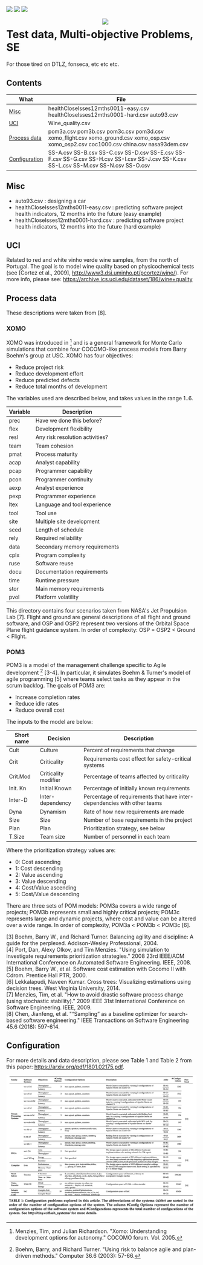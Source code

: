 <img src="https://img.shields.io/badge/tests-passing-green">   <img
src="https://img.shields.io/badge/purpose-se--ai-blueviolet"> <img
src="https://img.shields.io/badge/platform-osx,linux-pink">

<img align=right width=250
src="https://gist.githubusercontent.com/timm/a50169221e10702307f27cc2ead9cad9/raw/92ff182a04561cd5b0497bf6abbd9527ec3016f4/logo.png">


# Test data, Multi-objective Problems, SE


For those tired on DTLZ, fonseca, etc etc etc.

## Contents

| What | File|
|------|-----|
| [Misc](#Misc) |  healthCloseIsses12mths0011-easy.csv healthCloseIsses12mths0001-hard.csv auto93.csv |
| [UCI](#UCI) | Wine_quality.csv |
| [Process data](#process_data) | pom3a.csv pom3b.csv pom3c.csv pom3d.csv xomo_flight.csv xomo_ground.csv xomo_osp.csv xomo_osp2.csv coc1000.csv china.csv nasa93dem.csv |
| [Configuration](#configuration) | SS-A.csv SS-B.csv SS-C.csv SS-D.csv SS-E.csv SS-F.csv SS-G.csv SS-H.csv SS-I.csv SS-J.csv SS-K.csv SS-L.csv SS-M.csv SS-N.csv SS-O.csv |

## Misc

- auto93.csv :  designing a car
- healthCloseIsses12mths0011-easy.csv : predicting software project health indicators,  12 months into the future (easy example)
- healthCloseIsses12mths0001-hard.csv : predicting software project health indicators,  12 months into the future (hard example)

## UCI

Related to red and white vinho verde wine samples, from the north of Portugal. The goal is to model wine quality based on physicochemical tests (see [Cortez et al., 2009], http://www3.dsi.uminho.pt/pcortez/wine/).
For more info, please see: https://archive.ics.uci.edu/dataset/186/wine+quality

## Process data


These descriptions were taken from [8].

### XOMO

XOMO was introduced in [^me05] and is a general framework for Monte Carlo simulations that combine four COCOMO-like process models from Barry Boehm's group at USC. XOMO has four objectives:
- Reduce project risk
- Reduce development effort
- Reduce predicted defects
- Reduce total months of development

The variables used are described below, and takes values in the range  1..6.

| Variable  | Description   |
|-------------- | -------------- |
| prec    | Have we done this before?     |
| flex    | Development flexibility |
| resl    | Any risk resolution activities? |
| team    | Team cohesion |
| pmat    | Process maturity |
| acap    | Analyst capability |
| pcap    | Programmer capability |
| pcon    | Programmer continuity |
| aexp    | Analyst experience |
| pexp    | Programmer experience |
| ltex    | Language and tool experience |
| tool    | Tool use |
| site    | Multiple site development |
| sced    | Length of schedule |
| rely    | Required reliability |
| data    | Secondary memory requirements |
| cplx    | Program complexity |
| ruse    | Software reuse |
| docu    | Documentation requirements |
| time    | Runtime pressure |
| stor    | Main memory requirements |
| pvol    | Platform volatility |

This directory contains four scenarios taken from NASA's Jet Propulsion Lab [7]. Flight and ground are general descriptions of all flight and ground software, and OSP and OSP2 represent two versions of the Orbital Space Plane flight guidance system. In order of complexity: OSP = OSP2 < Ground < Flight.

### POM3

POM3 is a model of the management challenge specific to Agile development [^boehm03] [3-4]. In particular, it simulates Boehm & Turner's model of agile programming [5] where teams select tasks as they appear in the scrum backlog. The goals of POM3 are:
- Increase completion rates
- Reduce idle rates
- Reduce overall cost

The inputs to the model are below:

| Short name  | Decision   | Description   |
|-------------- | -------------- | -------------- |
| Cult    | Culture     | Percent of requirements that change     |
| Crit    | Criticality | Requirements cost effect for safety-critical systems |
| Crit.Mod | Criticality modifier | Percentage of teams affected by criticality |
| Init. Kn | Initial Known | Percentage of initially known requirements |
| Inter-D | Inter-dependency | Percentage of requirements that have inter-dependencies with other teams |
| Dyna    | Dynamism | Rate of how new requirements are made |
| Size    | Size    | Number of base requirements in the project |
| Plan    | Plan | Prioritization strategy, see below |
| T.Size  | Team size | Number of personnel in each team |

Where the prioritization strategy values are:
- 0: Cost ascending
- 1: Cost descending
- 2: Value ascending
- 3: Value descending
- 4: Cost/Value ascending
- 5: Cost/Value descending

There are three sets of POM models: POM3a covers a wide range of projects; POM3b represents small and highly critical projects; POM3c represents large and dynamic projects, where cost and value can be altered over a wide range. In order of complexity, POM3a < POM3b < POM3c [6].


[^me05]: Menzies, Tim, and Julian Richardson. "Xomo: Understanding development options for autonomy." COCOMO forum. Vol. 2005.

[^boehm03]: Boehm, Barry, and Richard Turner. "Using risk to balance agile and plan-driven methods." Computer 36.6 (2003): 57-66.

[3] Boehm, Barry W., and Richard Turner. Balancing agility and discipline: A guide for the perplexed. Addison-Wesley Professional, 2004.  
[4] Port, Dan, Alexy Olkov, and Tim Menzies. "Using simulation to investigate requirements prioritization strategies." 2008 23rd IEEE/ACM International Conference on Automated Software Engineering. IEEE, 2008.     
[5] Boehm, Barry W., et al. Software cost estimation with Cocomo II with Cdrom. Prentice Hall PTR, 2000.     
[6] Lekkalapudi, Naveen Kumar. Cross trees: Visualizing estimations using decision trees. West Virginia University, 2014.     
[7] Menzies, Tim, et al. "How to avoid drastic software process change (using stochastic stability)." 2009 IEEE 31st International Conference on Software Engineering. IEEE, 2009.    
[8] Chen, Jianfeng, et al. "“Sampling” as a baseline optimizer for search-based software engineering." IEEE Transactions on Software Engineering 45.6 (2018): 597-614.

## Configuration

For more details and data description, please see Table 1 and Table 2 from this paper: https://arxiv.org/pdf/1801.02175.pdf.

<img src="/img/ss.png">

